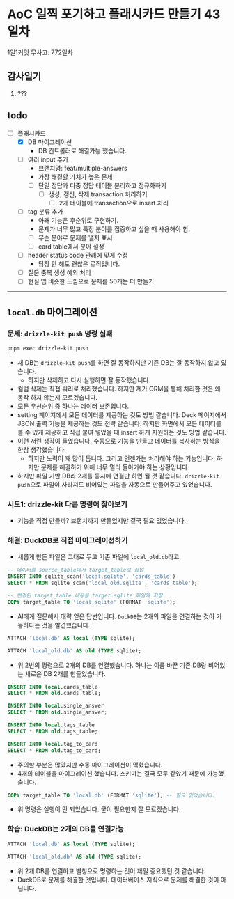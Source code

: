# AoC 일찍 포기하고 플래시카드 만들기 43일차

1일1커밋 무사고: 772일차

## 감사일기

1. ???

## todo

- [ ] 플래시카드
  - [x] DB 마이그레이션
    - DB 컨트롤러로 해결가능 했습니다.
  - [ ] 여러 input 추가 
    - 브랜치명: feat/multiple-answers
    - 가장 해결할 가치가 높은 문제
    - [ ] 단일 정답과 다중 정답 테이블 분리하고 정규화하기
      - [ ] 생성, 갱신, 삭제 transaction 처리하기
        - [ ] 2개 테이블에 transaction으로 insert 처리
  - [ ] tag 분류 추가
    - 아래 기능은 후순위로 구현하기.
    - 문제가 너무 많고 특정 분야를 집중하고 싶을 때 사용해야 함.
    - [ ] 무슨 분야로 문제를 낼지 표시
    - [ ] card table에서 분야 설정
  - [ ] header status code 관례에 맞게 수정
    - 당장 안 해도 괜찮은 로직입니다.
  - [ ] 질문 중복 생성 예외 처리
  - [ ] 현실 앱 비슷한 느낌으로 문제를 50개는 더 만들기

---

## `local.db` 마이그레이션

### 문제: `drizzle-kit push` 명령 실패

```sh
pnpm exec drizzle-kit push
```

- 새 DB는 `drizzle-kit push`를 하면 잘 동작하지만 기존 DB는 잘 동작하지 않고 있습니다. 
  - 하지만 삭제하고 다시 실행하면 잘 동작했습니다.
- 컬럼 삭제는 직접 쿼리로 처리했습니다. 하지만 제가 ORM을 통해 처리한 것은 왜 동작 하지 않는지 모르겠습니다.
- 모든 우선순위 중 하나는 데이터 보존입니다.
- setting 페이지에서 모든 데이터를 제공하는 것도 방법 같습니다. Deck 페이지에서 JSON 출력 기능을 제공하는 것도 전략 같습니다. 하지만 화면에서 모든 데이터를 볼 수 있게 제공하고 직접 붙여 넣었을 때 insert 하게 지원하는 것도 방법 같습니다.
- 이런 저런 생각이 들었습니다. 수동으로 기능을 만들고 데이터를 복사하는 방식을 한참 생각했습니다.
  - 하지만 노력이 꽤 많이 듭니다. 그리고 언젠가는 처리해야 하는 기능입니다. 하지만 문제를 해결하기 위해 너무 멀리 돌아가야 하는 상황입니다.
- 하지만 파일 기반 DB라 2개를 동시에 연결만 하면 될 것 같습니다. `drizzle-kit push`으로 파일이 사라져도 비어있는 파일을 자동으로 만들어주고 있었습니다.

### 시도1: drizzle-kit 다른 명령어 찾아보기

- 기능을 직접 만들까? 브랜치까지 만들었지만 결국 필요 없었습니다.

### 해결: DuckDB로 직접 마이그레이션하기

- 새롭게 만든 파일은 그대로 두고 기존 파일에 `local_old.db`라고 

```SQL
-- 데이터를 source_table에서 target_table로 삽입
INSERT INTO sqlite_scan('local.sqlite', 'cards_table') 
SELECT * FROM sqlite_scan('local_old.sqlite', 'cards_table');

-- 변경된 target_table 내용을 target.sqlite 파일에 저장
COPY target_table TO 'local.sqlite' (FORMAT 'sqlite');
```

- AI에게 질문해서 대략 얻은 답변입니다. `DuckDB`는 2개의 파일을 연결하는 것이 가능하다는 것을 발견했습니다.

```SQL 
ATTACH 'local.db' AS local (TYPE sqlite);
```

```SQL 
ATTACH 'local_old.db' AS old (TYPE sqlite);
```

- 위 2번의 명령으로 2개의 DB를 연결했습니다. 하나는 이름 바꾼 기존 DB랑 비어있는 새로운 DB 2개를 만들었습니다.

```SQL 
INSERT INTO local.cards_table 
SELECT * FROM old.cards_table;
```

```SQL 
INSERT INTO local.single_answer 
SELECT * FROM old.single_answer;
```

```SQL 
INSERT INTO local.tags_table
SELECT * FROM old.tags_table;
```

```SQL 
INSERT INTO local.tag_to_card
SELECT * FROM old.tag_to_card;
```

- 주의할 부분은 많았지만 수동 마이그레이션이 먹혔습니다.
- 4개의 테이블을 마이그레이션 했습니다. 스키마는 결국 모두 같았기 때문에 가능했습니다.

```SQL
COPY target_table TO 'local.db' (FORMAT 'sqlite'); -- 필요 없었습니다.
```

- 위 명령은 실행이 안 되었습니다. 굳이 필요한지 잘 모르겠습니다.

### 학습: DuckDB는 2개의 DB를 연결가능

```SQL 
ATTACH 'local.db' AS local (TYPE sqlite);
```

```SQL 
ATTACH 'local_old.db' AS old (TYPE sqlite);
```

- 위 2개 DB를 연결하고 별칭으로 명령하는 것이 제일 중요했던 것 같습니다.
- DuckDB로 문제를 해결한 것입니다. 데이터베이스 지식으로 문제를 해결한 것이 아닙니다.

